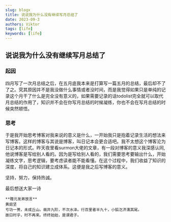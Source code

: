 ```yaml
---
slug: blogx
title: 说说我为什么没有继续写月总结了
date: 2023-09-3
authors: Viktor
tags: [life]
keywords: [life]
---
```

## 说说我为什么没有继续写月总结了

### 起因

四月写了一次月总结之后，在五月底我本来是打算写一篇五月的总结，最后却不了了之。究其原因并不是我没做什么事情或者没时间，而是我觉得如果只是单纯的记录这个月干了什么是完全没有意义的，如果需要记录的话todolist完全就可以取代月总结的作用了，知识并不会在你写月总结的时候凝练，你也不会在写月总结的时候突然顿悟。

### 思考

于是我开始思考博客对我来说的意义是什么，一开始我只是抱着记录生活的想法来写博客。这样的博客与其说是博客，叫日记本会更合适吧。我不太想这个博客沦为日记本的形式。昨天夜里看surmon大佬的文章，有一段对博客的意义我深感认同,他说博客是写给别人看的。因为是写给别人看的，我们需要思考要输出什么，开始凝练文字，思考逻辑，要考虑读者能不能看懂。在这个过程中，我们收益了知识的深度，将自己的知识建立成体系。这便是我之后写博客的意义。

坚持，努力，保持热诚。

最后想送大家一诗 



```
**赠元发弟放言**
黄庭坚
亏功一篑，未成丘山。凿井九阶，不次水泽。行百里者半九十，小狐汔济濡其尾。
故曰时乎，时不再来。终终始始，是谓君子。
```

